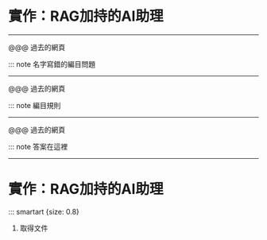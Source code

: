 # 實作：RAG加持的AI助理

----

@@@ 過去的網頁

::: note 名字寫錯的編目問題

----

@@@ 過去的網頁

::: note 編目規則

----

@@@ 過去的網頁

::: note 答案在這裡

----

# 實作：RAG加持的AI助理

::: smartart {size: 0.8}

1. 取得文件